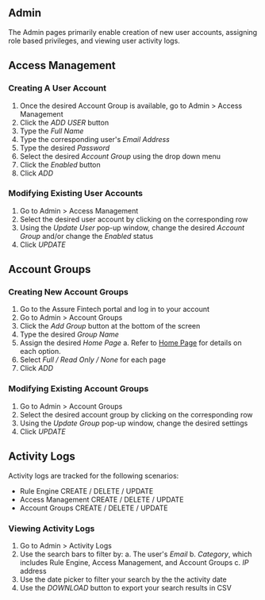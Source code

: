 ## Admin
The Admin pages primarily enable creation of new user accounts, assigning role based privileges, and viewing user activity logs.  

## Access Management
### Creating A User Account
1. Once the desired Account Group is available, go to Admin > Access Management
2. Click the *ADD USER* button
3. Type the *Full Name*
4. Type the corresponding user's *Email Address*
5. Type the desired *Password*
6. Select the desired *Account Group* using the drop down menu
7. Click the *Enabled* button
8. Click *ADD*

### Modifying Existing User Accounts
1. Go to Admin > Access Management
2. Select the desired user account by clicking on the corresponding row
3. Using the *Update User* pop-up window, change the desired *Account Group* and/or change the *Enabled* status
4. Click *UPDATE*

## Account Groups
### Creating New Account Groups
1.  Go to the Assure Fintech portal and log in to your account
2.  Go to Admin > Account Groups
3.  Click the *Add Group* button at the bottom of the screen
4.  Type the desired *Group Name*
5.  Assign the desired *Home Page*
  a. Refer to [Home Page](https://github.com/LatroServices/test.github.io/blob/Tutorials-Web-App/Home%20Page.md#home-page) for details on each option.
6. Select *Full / Read Only / None* for each page
7. Click *ADD*

### Modifying Existing Account Groups
1. Go to Admin > Account Groups
2. Select the desired account group by clicking on the corresponding row
3. Using the *Update Group* pop-up window, change the desired settings
4. Click *UPDATE*

## Activity Logs
Activity logs are tracked for the following scenarios:
- Rule Engine CREATE / DELETE / UPDATE
- Access Management CREATE / DELETE / UPDATE
- Account Groups CREATE / DELETE / UPDATE

### Viewing Activity Logs
1. Go to Admin > Activity Logs
2. Use the search bars to filter by:
  a. The user's *Email*
  b. *Category*, which includes Rule Engine, Access Management, and Account Groups
  c. *IP* address
3. Use the date picker to filter your search by the the activity date
4. Use the *DOWNLOAD* button to export your search results in CSV
